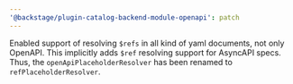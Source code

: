 ```yaml
---
'@backstage/plugin-catalog-backend-module-openapi': patch
---
```


Enabled support of resolving `$refs` in all kind of yaml documents, not only OpenAPI. This implicitly adds `$ref` resolving support for AsyncAPI specs. Thus, the `openApiPlaceholderResolver` has been renamed to `refPlaceholderResolver`.
